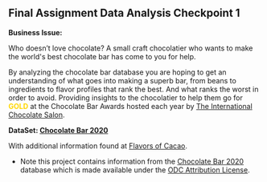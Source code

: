 ## Final Assignment Data Analysis Checkpoint 1

**Business Issue:**

Who doesn’t love chocolate?  A small craft chocolatier who wants to make the world's best chocolate bar has come to you for help.

By analyzing the chocolate bar database you are hoping  to get an understanding of what goes into making a superb bar, from beans to ingredients to flavor profiles that rank the best. And what ranks the worst in order to avoid.  Providing insights to the chocolatier to help them go for <span style="color:gold">**GOLD**</span> at the Chocolate Bar Awards hosted each year by [The International Chocolate Salon](https://www.internationalchocolatesalon.com).

**DataSet: [Chocolate Bar 2020](https://www.kaggle.com/soroushghaderi/chocolate-bar-2020)**
 
With additional information found at [Flavors of Cacao](http://flavorsofcacao.com/index.html).


* Note this project contains information from the  [Chocolate Bar 2020](https://www.kaggle.com/soroushghaderi/chocolate-bar-2020) database which is made available under the [ODC Attribution License](https://opendatacommons.org/licenses/by/1-0/index.html).
